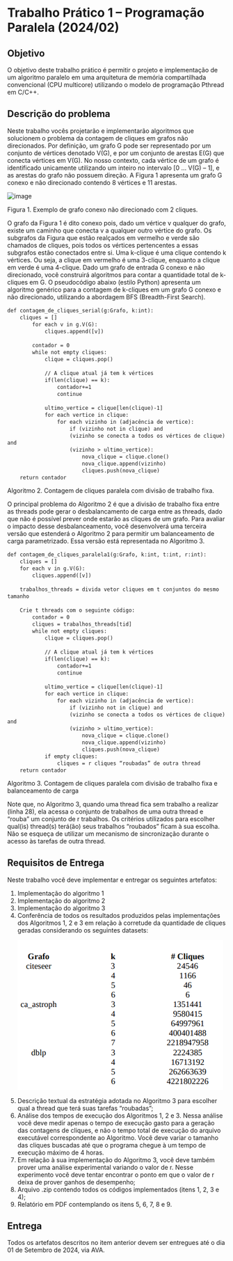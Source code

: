 # Trabalho Prático 1 – Programação Paralela (2024/02)

## Objetivo

O objetivo deste trabalho prático é permitir o projeto e implementação de um algoritmo
paralelo em uma arquitetura de memória compartilhada convencional (CPU multicore) utilizando o
modelo de programação Pthread em C/C++.

## Descrição do problema

Neste trabalho vocês projetarão e implementarão algoritmos que solucionem o problema
da contagem de cliques em grafos não direcionados. Por definição, um grafo G pode ser
representado por um conjunto de vértices denotado V(G), e por um conjunto de arestas E(G) que
conecta vértices em V(G). No nosso contexto, cada vértice de um grafo é identificado unicamente
utilizando um inteiro no intervalo [0 … V(G) – 1], e as arestas do grafo não possuem direção. A
Figura 1 apresenta um grafo G conexo e não direcionado contendo 8 vértices e 11 arestas.

![image](https://github.com/user-attachments/assets/5928187f-7d5f-456c-ac0c-ccfb2058e44e)

Figura 1. Exemplo de grafo conexo não direcionado com 2 cliques.

O grafo da Figura 1 é dito conexo pois, dado um vértice v qualquer do grafo, existe um
caminho que conecta v a qualquer outro vértice do grafo. Os subgrafos da Figura que estão
realçados em vermelho e verde são chamados de cliques, pois todos os vértices pertencentes a essas
subgrafos estão conectados entre si. Uma k-clique é uma clique contendo k vértices. Ou seja, a
clique em vermelho é uma 3-clique, enquanto a clique em verde é uma 4-clique.
Dado um grafo de entrada G conexo e não direcionado, você construirá algoritmos para
contar a quantidade total de k-cliques em G. O pseudocódigo abaixo (estilo Python) apresenta um
algoritmo genérico para a contagem de k-cliques em um grafo G conexo e não direcionado,
utilizando a abordagem BFS (Breadth-First Search).

    def contagem_de_cliques_serial(g:Grafo, k:int):
        cliques = []
            for each v in g.V(G):
                cliques.append([v])
        
            contador = 0
            while not empty cliques:
                clique = cliques.pop()
                
                // A clique atual já tem k vértices
                if(len(clique) == k):
                    contador+=1
                    continue
                
                ultimo_vertice = clique[len(clique)-1]
                for each vertice in clique:
                    for each vizinho in (adjacência de vertice):
                        if (vizinho not in clique) and
                        (vizinho se conecta a todos os vértices de clique) and
                        (vizinho > ultimo_vertice):
                            nova_clique = clique.clone()
                            nova_clique.append(vizinho)
                            cliques.push(nova_clique)
        return contador

Algoritmo 2. Contagem de cliques paralela com divisão de trabalho fixa.

O principal problema do Algoritmo 2 é que a divisão de trabalho fixa entre as threads pode
gerar o desbalancamento de carga entre as threads, dado que não é possível prever onde estarão as
cliques de um grafo. Para avaliar o impacto desse desbalanceamento, você desenvolverá uma
terceira versão que estenderá o Algoritmo 2 para permitir um balanceamento de carga
parametrizado. Essa versão está representada no Algoritmo 3.


    def contagem_de_cliques_paralela1(g:Grafo, k:int, t:int, r:int):
        cliques = []
        for each v in g.V(G):
            cliques.append([v])

        trabalhos_threads = divida vetor cliques em t conjuntos do mesmo tamanho

        Crie t threads com o seguinte código:
            contador = 0
            cliques = trabalhos_threads[tid]
            while not empty cliques:
                clique = cliques.pop()
 
                // A clique atual já tem k vértices
                if(len(clique) == k):
                    contador+=1
                    continue
 
                ultimo_vertice = clique[len(clique)-1]
                for each vertice in clique:
                    for each vizinho in (adjacência de vertice):
                        if (vizinho not in clique) and
                        (vizinho se conecta a todos os vértices de clique) and
                        (vizinho > ultimo_vertice):
                            nova_clique = clique.clone()
                            nova_clique.append(vizinho)
                            cliques.push(nova_clique)
                if empty cliques:
                    cliques = r cliques “roubadas” de outra thread
        return contador

Algoritmo 3. Contagem de cliques paralela com divisão de trabalho fixa e
balanceamento de carga

Note que, no Algoritmo 3, quando uma thread fica sem trabalho a realizar (linha 28), ela
acessa o conjunto de trabalhos de uma outra thread e “rouba” um conjunto de r trabalhos. Os
critérios utilizados para escolher qual(is) thread(s) terá(ão) seus trabalhos “roubados” ficam à sua escolha. Não se esqueça de utilizar um mecanismo de sincronização durante o acesso às tarefas de outra thread.

## Requisitos de Entrega

Neste trabalho você deve implementar e entregar os seguintes artefatos:

<ol>
    <li>Implementação do algoritmo 1</li>
    <li>Implementação do algoritmo 2</li>
    <li>Implementação do algoritmo 3</li>
    <li>Conferência de todos os resultados produzidos pelas implementações dos Algoritmos 1, 2 e
3 em relação à corretude da quantidade de cliques geradas considerando os seguintes
datasets:</li>

![alt text](image.png)
    <li>Descrição textual da estratégia adotada no Algoritmo 3 para escolher qual a thread que terá
suas tarefas “roubadas”;</li>
    <li>Análise dos tempos de execução dos Algoritmos 1, 2 e 3. Nessa análise você deve medir
apenas o tempo de execução gasto para a geração das contagens de cliques, e não o tempo
total de execução do arquivo executável correspondente ao Algoritmo. Você deve variar o
tamanho das cliques buscadas até que o programa chegue à um tempo de execução máximo
de 4 horas. </li>
    <li>Em relação à sua implementação do Algoritmo 3, você deve também prover uma análise
experimental variando o valor de r. Nesse experimento você deve tentar encontrar o ponto
em que o valor de r deixa de prover ganhos de desempenho;</li>
    <li>Arquivo .zip contendo todos os códigos implementados (itens 1, 2, 3 e 4);</li>
    <li>Relatório em PDF contemplando os itens 5, 6, 7, 8 e 9.</li>
</ol>

## Entrega

Todos os artefatos descritos no item anterior devem ser entregues até o dia 01 de Setembro
de 2024, via AVA.